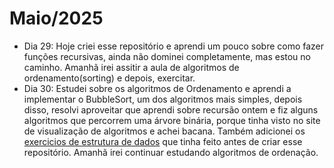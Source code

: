 # Maio/2025
- Dia 29: Hoje criei esse repositório e aprendi um pouco sobre como fazer funções recursivas, ainda não dominei completamente, mas estou no caminho. Amanhã irei assitir a aula de algoritmos de ordenamento(sorting) e depois, exercitar.
- Dia 30: Estudei sobre os algoritmos de Ordenamento e aprendi a implementar o BubbleSort, um dos algoritmos mais simples, depois disso, resolvi aproveitar que aprendi sobre recursão ontem e fiz alguns algoritmos que percorrem uma árvore binária, porque tinha visto no site de visualização de algoritmos e achei bacana. Também adicionei os [exercicios de estrutura de dados](https://github.com/pedrosant37/estudos/tree/main/Exercicios%20Estrutura%20de%20dados%20e%20Algoritmos) que tinha feito antes de criar esse repositório. Amanhã irei continuar estudando algoritmos de ordenação.

